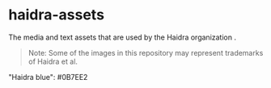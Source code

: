 # haidra-assets
The media and text assets that are used by the Haidra organization .

> Note: Some of the images in this repository may represent trademarks of Haidra et al. 

"Haidra blue": #0B7EE2

